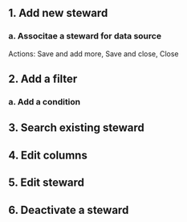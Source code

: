 ## 1. Add new steward

### a. Associtae a steward for data source
Actions: Save and add more, Save and close, Close

## 2. Add a filter

### a. Add a condition

## 3. Search existing steward

## 4. Edit columns

## 5. Edit steward

## 6. Deactivate a steward


